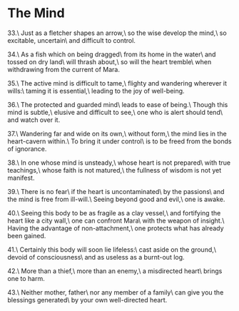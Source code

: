 The Mind
========

33.\\
Just as a fletcher shapes an arrow,\\
so the wise develop the mind,\\
so excitable, uncertain\\
and difficult to control.

34.\\
As a fish which on being dragged\\
from its home in the water\\
and tossed on dry land\\
will thrash about,\\
so will the heart tremble\\
when withdrawing from the current of Mara.

35.\\
The active mind is difficult to tame,\\
flighty and wandering wherever it wills:\\
taming it is essential,\\
leading to the joy of well-being.

36.\\
The protected and guarded mind\\
leads to ease of being.\\
Though this mind is subtle,\\
elusive and difficult to see,\\
one who is alert should tend\\
and watch over it.

37.\\
Wandering far and wide on its own,\\
without form,\\
the mind lies in the heart-cavern within.\\
To bring it under control\\
is to be freed from the bonds of ignorance.

38.\\
In one whose mind is unsteady,\\
whose heart is not prepared\\
with true teachings,\\
whose faith is not matured,\\
the fullness of wisdom is not yet manifest.

39.\\
There is no fear\\
if the heart is uncontaminated\\
by the passions\\
and the mind is free from ill-will.\\
Seeing beyond good and evil,\\
one is awake.

40.\\
Seeing this body to be as fragile as a clay vessel,\\
and fortifying the heart like a city wall,\\
one can confront Mara\\
with the weapon of insight.\\
Having the advantage of non-attachment,\\
one protects what has already been gained.

41.\\
Certainly this body will soon lie lifeless:\\
cast aside on the ground,\\
devoid of consciousness\\
and as useless as a burnt-out log.

42.\\
More than a thief,\\
more than an enemy,\\
a misdirected heart\\
brings one to harm.

43.\\
Neither mother, father\\
nor any member of a family\\
can give you the blessings generated\\
by your own well-directed heart.
